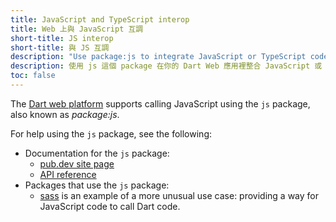 ```yaml
---
title: JavaScript and TypeScript interop
title: Web 上與 JavaScript 互調
short-title: JS interop
short-title: 與 JS 互調
description: "Use package:js to integrate JavaScript or TypeScript code into your Dart web app."
description: 使用 js 這個 package 在你的 Dart Web 應用裡整合 JavaScript 或 TypeScript。
toc: false
---
```


The [Dart web platform](/overview#web-platform) supports calling
JavaScript using the `js` package,
also known as _package:js_.

For help using the `js` package, see the following:

* Documentation for the `js` package:
  * [pub.dev site page][js]
  * [API reference][js-api]
* Packages that use the `js` package:
  * [sass][] is an example of a more unusual use case: providing a
    way for JavaScript code to call Dart code.

[js]: {{site.pub-pkg}}/js
[js-api]: {{site.pub-api}}/js
[sass]: {{site.pub-pkg}}/sass


